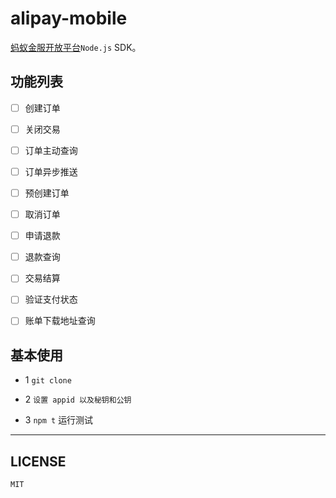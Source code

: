# alipay-mobile

[蚂蚁金服开放平台](https://openhome.alipay.com/platform/home.htm)`Node.js` SDK。


## 功能列表

- [ ] 创建订单
- [ ] 关闭交易
- [ ] 订单主动查询
- [ ] 订单异步推送
- [ ] 预创建订单
- [ ] 取消订单
- [ ] 申请退款
- [ ] 退款查询
- [ ] 交易结算
- [ ] 验证支付状态
- [ ] 账单下载地址查询


## 基本使用

+ 1 `git clone`

+ 2 `设置 appid 以及秘钥和公钥`

+ 3 `npm t` 运行测试

---

## LICENSE

  `MIT`